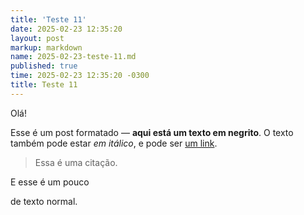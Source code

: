 ```yaml
---
title: 'Teste 11'
date: 2025-02-23 12:35:20
layout: post
markup: markdown
name: 2025-02-23-teste-11.md
published: true
time: 2025-02-23 12:35:20 -0300
title: Teste 11
---
```

Olá!
  

Esse é um post formatado —  **aqui está um texto em negrito**. O texto também pode estar _em itálico_, e pode ser [um link](https://arthr.me/).

  

> Essa é uma citação.

  

E esse é um pouco

de texto normal.